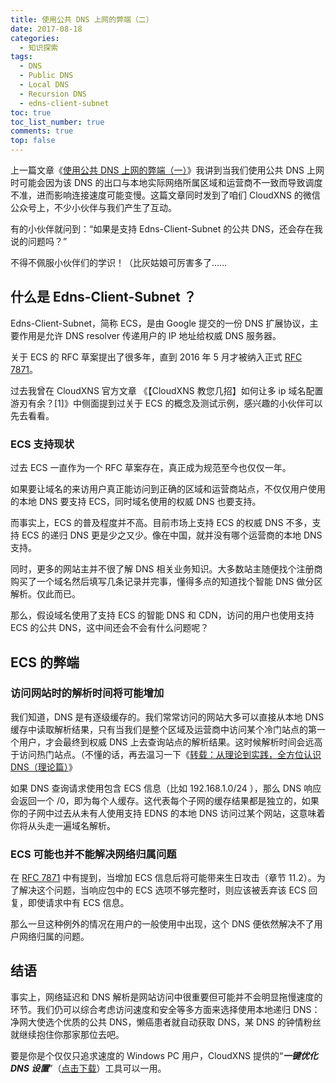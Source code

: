 ```yaml
---
title: 使用公共 DNS 上网的弊端（二）
date: 2017-08-18
categories: 
  - 知识探索
tags: 
  - DNS
  - Public DNS
  - Local DNS
  - Recursion DNS
  - edns-client-subnet
toc: true
toc_list_number: true
comments: true
top: false
---
```


上一篇文章《[使用公共 DNS 上网的弊端（一）](/2017/PublicDns_1/)》我讲到当我们使用公共 DNS 上网时可能会因为该 DNS 的出口与本地实际网络所属区域和运营商不一致而导致调度不准，进而影响连接速度可能变慢。这篇文章同时发到了咱们 CloudXNS 的微信公众号上，不少小伙伴与我们产生了互动。

有的小伙伴就问到：“如果是支持 Edns-Client-Subnet 的公共 DNS，还会存在我说的问题吗？”

不得不佩服小伙伴们的学识！（比灰姑娘可厉害多了……

<!--more-->

## 什么是 Edns-Client-Subnet ？

Edns-Client-Subnet，简称 ECS，是由 Google 提交的一份 DNS 扩展协议，主要作用是允许 DNS resolver 传递用户的 IP 地址给权威 DNS 服务器。

关于 ECS 的 RFC 草案提出了很多年，直到 2016 年 5 月才被纳入正式 [RFC 7871](https://tools.ietf.org/html/rfc7871)。

过去我曾在 CloudXNS 官方文章 《【CloudXNS 教您几招】如何让多 ip 域名配置游刃有余？[1]》中侧面提到过关于 ECS 的概念及测试示例，感兴趣的小伙伴可以先去看看。

### ECS 支持现状

过去 ECS 一直作为一个 RFC 草案存在，真正成为规范至今也仅仅一年。

如果要让域名的来访用户真正能访问到正确的区域和运营商站点，不仅仅用户使用的本地 DNS 要支持 ECS，同时域名使用的权威 DNS 也要支持。

而事实上，ECS 的普及程度并不高。目前市场上支持 ECS 的权威 DNS 不多，支持 ECS 的递归 DNS 更是少之又少。像在中国，就并没有哪个运营商的本地 DNS 支持。 

同时，更多的网站主并不很了解 DNS 相关业务知识。大多数站主随便找个注册商购买了一个域名然后填写几条记录并完事，懂得多点的知道找个智能 DNS 做分区解析。仅此而已。

那么，假设域名使用了支持 ECS 的智能 DNS 和 CDN，访问的用户也使用支持 ECS 的公共 DNS，这中间还会不会有什么问题呢？

## ECS 的弊端

### 访问网站时的解析时间将可能增加

我们知道，DNS 是有逐级缓存的。我们常常访问的网站大多可以直接从本地 DNS 缓存中读取解析结果，只有当我们是整个区域及运营商中访问某个冷门站点的第一个用户，才会最终到权威 DNS 上去查询站点的解析结果。这时候解析时间会远高于访问热门站点。（不懂的话，再去温习一下《[转载：从理论到实践，全方位认识DNS（理论篇）](/2015/dns-theory/)》

如果 DNS 查询请求使用包含 ECS 信息（比如 192.168.1.0/24 ），那么 DNS 响应会返回一个 /0，即为每个人缓存。这代表每个子网的缓存结果都是独立的，如果你的子网中过去从未有人使用支持 EDNS 的本地 DNS 访问过某个网站，这意味着你将从头走一遍域名解析。

### ECS 可能也并不能解决网络归属问题

在 [RFC 7871](https://tools.ietf.org/html/rfc7871) 中有提到，当增加 ECS 信息后将可能带来生日攻击（章节 11.2）。为了解决这个问题，当响应包中的 ECS 选项不够完整时，则应该被丢弃该 ECS 回复，即使请求中有 ECS 信息。

那么一旦这种例外的情况在用户的一般使用中出现，这个 DNS 便依然解决不了用户网络归属的问题。

## 结语

事实上，网络延迟和 DNS 解析是网站访问中很重要但可能并不会明显拖慢速度的环节。我们仍可以综合考虑访问速度和安全等多方面来选择使用本地递归 DNS：净网大使选个优质的公共 DNS，懒癌患者就自动获取 DNS，某 DNS 的钟情粉丝就继续抱住你那家那位去吧。

要是你是个仅仅只追求速度的 Windows PC 用户，CloudXNS 提供的“_**一键优化 DNS 设置**_”（[点击下载](http://d3.yjyiy.com:806/1408/cloudxnsyjyh.bkill.com.zip)）工具可以一用。
